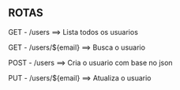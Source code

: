 ## ROTAS

GET - /users            ==> Lista todos os usuarios

GET - /users/${email}   ==> Busca o usuario

POST - /users           ==> Cria o usuario com base no json

PUT - /users/${email}   ==> Atualiza o usuario